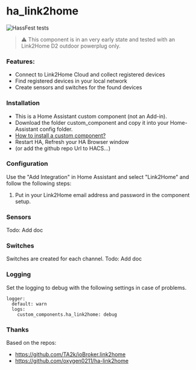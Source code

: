 # ha_link2home
![HassFest tests](https://github.com/renenulschde/ha_link2home_/workflows/Validate%20with%20hassfest/badge.svg)

> :warning: This component is in an very early state and tested with an Link2Home D2 outdoor powerplug  only.


### Features:
- Connect to Link2Home Cloud and collect registered devices
- Find registered devices in your local network
- Create sensors and switches for the found devices


### Installation
* This is a Home Assistant custom component (not an Add-in).
* Download the folder custom_component and copy it into your Home-Assistant config folder. 
* [How to install a custom component?](https://www.google.com/search?q=how+to+install+custom+components+home+assistant) 
* Restart HA, Refresh your HA Browser window
* (or add the github repo Url to HACS...)

### Configuration
Use the "Add Integration" in Home Assistant and select "Link2Home" and follow the following steps:

1. Put in your Link2Home email address and password in the component setup.


### Sensors
Todo: Add doc

### Switches
Switches are created for each channel.
Todo: Add doc

### Logging

Set the logging to debug with the following settings in case of problems.

```
logger:
  default: warn
  logs:
    custom_components.ha_link2home: debug
```


### Thanks
Based on the repos:
- https://github.com/TA2k/ioBroker.link2home
- https://github.com/oxygen0211/ha-link2home

